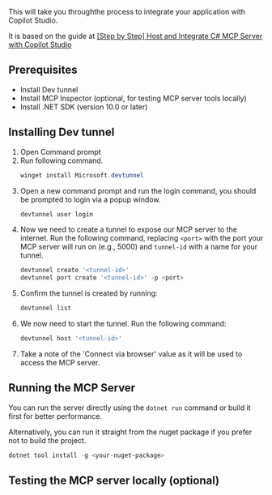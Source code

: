 This will take you throughthe process to integrate your application with Copilot Studio. 

It is based on the guide at [[Step by Step] Host and Integrate C# MCP Server with Copilot Studio](https://rajeevpentyala.com/2025/10/16/step-by-step-host-and-integrate-c-mcp-server-with-copilot-studio/)

## Prerequisites

- Install Dev tunnel
- Install MCP Inspector (optional, for testing MCP server tools locally)
- Install .NET SDK (version 10.0 or later)


## Installing Dev tunnel

1. Open Command prompt
2. Run following command.
    ```powershell
    winget install Microsoft.devtunnel
    ```
3. Open a new command prompt and run the login command, you should be prompted to login via a popup window.
    ```powershell
    devtunnel user login
    ```
4. Now we need to create a tunnel to expose our MCP server to the internet. Run the following command, replacing `<port>` with the port your MCP server will run on (e.g., 5000) and `tunnel-id` with a name for your tunnel.
    ```powershell
    devtunnel create '<tunnel-id>'
    devtunnel port create '<tunnel-id>' -p <port>
    ```
5. Confirm the tunnel is created by running:
    ```powershell
    devtunnel list
    ```    
6. We now need to start the tunnel. Run the following command:
    ```powershell
    devtunnel host '<tunnel-id>'
    ```
7. Take a note of the 'Connect via browser' value as it will be used to access the MCP server.

## Running the MCP Server

You can run the server directly using the `dotnet run` command or build it first for better performance.

Alternatively, you can run it straight from the nuget package if you prefer not to build the project.

```powershell
dotnet tool install -g <your-nuget-package>
```

## Testing the MCP server locally (optional)
